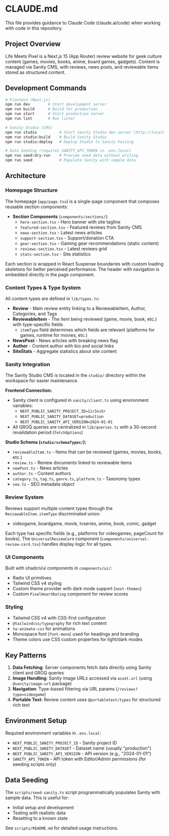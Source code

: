 # CLAUDE.md

This file provides guidance to Claude Code (claude.ai/code) when working with code in this repository.

## Project Overview

Life Meets Pixel is a Next.js 15 (App Router) review website for geek culture content (games, movies, books, anime, board games, gadgets). Content is managed via Sanity CMS, with reviews, news posts, and reviewable items stored as structured content.

## Development Commands

```bash
# Frontend (Next.js)
npm run dev        # Start development server
npm run build      # Build for production
npm run start      # Start production server
npm run lint       # Run linter

# Sanity Studio (CMS)
npm run studio          # Start Sanity Studio dev server (http://localhost:3333)
npm run studio:build    # Build Sanity Studio
npm run studio:deploy   # Deploy Studio to Sanity hosting

# Data Seeding (requires SANITY_API_TOKEN in .env.local)
npm run seed:dry-run    # Preview seed data without writing
npm run seed            # Populate Sanity with sample data
```

## Architecture

### Homepage Structure
The homepage (`app/page.tsx`) is a single-page component that composes reusable section components:

- **Section Components** (`components/sections/`):
  - `hero-section.tsx` - Hero banner with site tagline
  - `featured-section.tsx` - Featured reviews from Sanity CMS
  - `news-section.tsx` - Latest news articles
  - `support-section.tsx` - Support/donation CTA
  - `gear-section.tsx` - Gaming gear recommendations (static content)
  - `reviews-section.tsx` - Latest reviews grid
  - `stats-section.tsx` - Site statistics

Each section is wrapped in React Suspense boundaries with custom loading skeletons for better perceived performance. The header with navigation is embedded directly in the page component.

### Content Types & Type System
All content types are defined in `lib/types.ts`:

- **Review** - Main review entity linking to a ReviewableItem, Author, Categories, and Tags
- **ReviewableItem** - The item being reviewed (game, movie, book, etc.) with type-specific fields
  - `itemType` field determines which fields are relevant (platforms for games, runtime for movies, etc.)
- **NewsPost** - News articles with breaking news flag
- **Author** - Content author with bio and social links
- **SiteStats** - Aggregate statistics about site content

### Sanity Integration
The Sanity Studio CMS is located in the `studio/` directory within the workspace for easier maintenance.

**Frontend Connection:**
- Sanity client is configured in `sanity/client.ts` using environment variables:
  - `NEXT_PUBLIC_SANITY_PROJECT_ID=1ir3sv5r`
  - `NEXT_PUBLIC_SANITY_DATASET=production`
  - `NEXT_PUBLIC_SANITY_API_VERSION=2024-01-01`
- All GROQ queries are centralized in `lib/queries.ts` with a 30-second revalidation period (`fetchOptions`)

**Studio Schema (`studio/schemaTypes/`):**
- `reviewableItem.ts` - Items that can be reviewed (games, movies, books, etc.)
- `review.ts` - Review documents linked to reviewable items
- `newPost.ts` - News articles
- `author.ts` - Content authors
- `category.ts`, `tag.ts`, `genre.ts`, `platform.ts` - Taxonomy types
- `seo.ts` - SEO metadata object

### Review System
Reviews support multiple content types through the `ReviewableItem.itemType` discriminated union:
- videogame, boardgame, movie, tvseries, anime, book, comic, gadget

Each type has specific fields (e.g., platforms for videogames, pageCount for books). The `UniversalReviewCard` component (`components/universal-review-card.tsx`) handles display logic for all types.

### UI Components
Built with shadcn/ui components in `components/ui/`:
- Radix UI primitives
- Tailwind CSS v4 styling
- Custom theme provider with dark mode support (`next-themes`)
- Custom `PixelHeartRating` component for review scores

### Styling
- Tailwind CSS v4 with CSS-first configuration
- `@tailwindcss/typography` for rich text content
- `tw-animate-css` for animations
- Monospace font (`font-mono`) used for headings and branding
- Theme colors use CSS custom properties for light/dark modes

## Key Patterns

1. **Data Fetching**: Server components fetch data directly using Sanity client and GROQ queries
2. **Image Handling**: Sanity image URLs accessed via `asset.url` (using `@sanity/image-url` package)
3. **Navigation**: Type-based filtering via URL params (`/reviews?type=videogame`)
4. **Portable Text**: Review content uses `@portabletext/types` for structured rich text

## Environment Setup

Required environment variables in `.env.local`:
- `NEXT_PUBLIC_SANITY_PROJECT_ID` - Sanity project ID
- `NEXT_PUBLIC_SANITY_DATASET` - Dataset name (usually "production")
- `NEXT_PUBLIC_SANITY_API_VERSION` - API version (e.g., "2024-01-01")
- `SANITY_API_TOKEN` - API token with Editor/Admin permissions (for seeding scripts only)

## Data Seeding

The `scripts/seed-sanity.ts` script programmatically populates Sanity with sample data. This is useful for:
- Initial setup and development
- Testing with realistic data
- Resetting to a known state

See `scripts/README.md` for detailed usage instructions.
